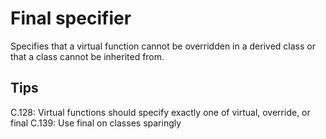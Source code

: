 # Final specifier 
Specifies that a virtual function cannot be overridden in a derived class or that a class cannot be inherited from.

## Tips 
C.128: Virtual functions should specify exactly one of virtual, override, or final
C.139: Use final on classes sparingly
